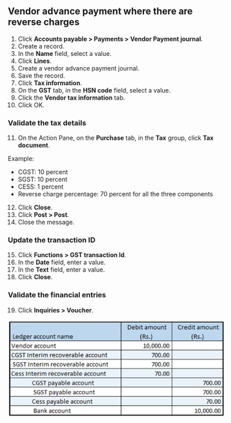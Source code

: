 
## Vendor advance payment where there are reverse charges

1. Click **Accounts payable > Payments > Vendor Payment journal**.
2. Create a record.
3. In the **Name** field, select a value.
4. Click **Lines**.
5. Create a vendor advance payment journal.
6. Save the record.
7. Click **Tax information**.
8. On the **GST** tab, in the **HSN code** field, select a value.
9. Click the **Vendor tax information** tab.
10. Click OK.

### Validate the tax details

11. On the Action Pane, on the **Purchase** tab, in the **Tax** group, click **Tax document**.

Example:

- CGST: 10 percent
- SGST: 10 percent
- CESS: 1 percent
- Reverse charge percentage: 70 percent for all the three components

12. Click **Close**.
13. Click **Post > Post**.
14. Close the message.

### Update the transaction ID

15. Click **Functions > GST transaction Id**.
16. In the **Date** field, enter a value.
17. In the **Text** field, enter a value.
18. Click **Close**.

### Validate the financial entries
19. Click **Inquiries > Voucher**.

![](media/GST-Whitepaper/Annotation-2019-05-16-113421.png)